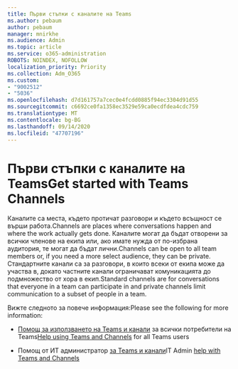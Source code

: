 ```yaml
---
title: Първи стъпки с каналите на Teams
ms.author: pebaum
author: pebaum
manager: mnirkhe
ms.audience: Admin
ms.topic: article
ms.service: o365-administration
ROBOTS: NOINDEX, NOFOLLOW
localization_priority: Priority
ms.collection: Adm_O365
ms.custom:
- "9002512"
- "5036"
ms.openlocfilehash: d7d161757a7cec0e4fcdd0885f94ec3304d91d55
ms.sourcegitcommit: c6692ce0fa1358ec3529e59ca0ecdfdea4cdc759
ms.translationtype: MT
ms.contentlocale: bg-BG
ms.lasthandoff: 09/14/2020
ms.locfileid: "47707196"
---
```

# <a name="get-started-with-teams-channels"></a><span data-ttu-id="10d62-102">Първи стъпки с каналите на Teams</span><span class="sxs-lookup"><span data-stu-id="10d62-102">Get started with Teams Channels</span></span>

<span data-ttu-id="10d62-103">Каналите са места, където протичат разговори и където всъщност се върши работа.</span><span class="sxs-lookup"><span data-stu-id="10d62-103">Channels are places where conversations happen and where the work actually gets done.</span></span> <span data-ttu-id="10d62-104">Каналите могат да бъдат отворени за всички членове на екипа или, ако имате нужда от по-избрана аудитория, те могат да бъдат лични.</span><span class="sxs-lookup"><span data-stu-id="10d62-104">Channels can be open to all team members or, if you need a more select audience, they can be private.</span></span> <span data-ttu-id="10d62-105">Стандартните канали са за разговори, в които всеки от екипа може да участва в, докато частните канали ограничават комуникацията до подмножество от хора в екип.</span><span class="sxs-lookup"><span data-stu-id="10d62-105">Standard channels are for conversations that everyone in a team can participate in and private channels limit communication to a subset of people in a team.</span></span>

<span data-ttu-id="10d62-106">Вижте следното за повече информация:</span><span class="sxs-lookup"><span data-stu-id="10d62-106">Please see the following for more information:</span></span>

- <span data-ttu-id="10d62-107">[Помощ за използването на Teams и канали](https://support.office.com/article/teams-and-channels-df38ae23-8f85-46d3-b071-cb11b9de5499) за всички потребители на Teams</span><span class="sxs-lookup"><span data-stu-id="10d62-107">[Help using Teams and Channels](https://support.office.com/article/teams-and-channels-df38ae23-8f85-46d3-b071-cb11b9de5499) for all Teams users</span></span>

- <span data-ttu-id="10d62-108">Помощ от ИТ администратор [за Teams и канали](https://docs.microsoft.com/microsoftteams/teams-channels-overview)</span><span class="sxs-lookup"><span data-stu-id="10d62-108">IT Admin [help with Teams and Channels](https://docs.microsoft.com/microsoftteams/teams-channels-overview)</span></span> 

